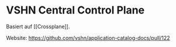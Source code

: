 # VSHN Central Control Plane

Basiert auf [[Crossplane]].

Website: <https://github.com/vshn/application-catalog-docs/pull/122>